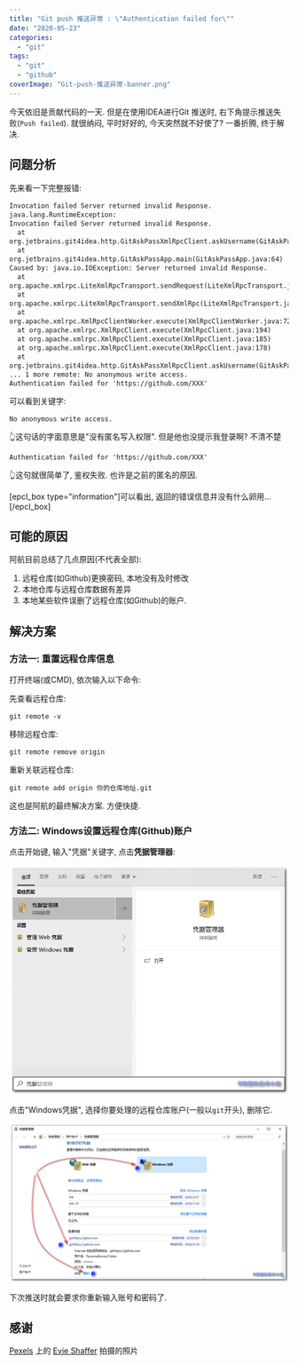 ```yaml
---
title: "Git push 推送异常 : \"Authentication failed for\""
date: "2020-05-23"
categories: 
  - "git"
tags: 
  - "git"
  - "github"
coverImage: "Git-push-推送异常-banner.png"
---
```


今天依旧是贡献代码的一天. 但是在使用IDEA进行Git 推送时, 右下角提示推送失败(`Push failed`). 就很纳闷, 平时好好的, 今天突然就不好使了? 一番折腾, 终于解决.

## 问题分析

先来看一下完整报错:

```
Invocation failed Server returned invalid Response. java.lang.RuntimeException: 
Invocation failed Server returned invalid Response. 
  at org.jetbrains.git4idea.http.GitAskPassXmlRpcClient.askUsername(GitAskPassXmlRpcClient.java:50) 
  at org.jetbrains.git4idea.http.GitAskPassApp.main(GitAskPassApp.java:64) Caused by: java.io.IOException: Server returned invalid Response. 
  at org.apache.xmlrpc.LiteXmlRpcTransport.sendRequest(LiteXmlRpcTransport.java:242) 
  at org.apache.xmlrpc.LiteXmlRpcTransport.sendXmlRpc(LiteXmlRpcTransport.java:90) 
  at org.apache.xmlrpc.XmlRpcClientWorker.execute(XmlRpcClientWorker.java:72) 
  at org.apache.xmlrpc.XmlRpcClient.execute(XmlRpcClient.java:194) 
  at org.apache.xmlrpc.XmlRpcClient.execute(XmlRpcClient.java:185) 
  at org.apache.xmlrpc.XmlRpcClient.execute(XmlRpcClient.java:178) 
  at org.jetbrains.git4idea.http.GitAskPassXmlRpcClient.askUsername(GitAskPassXmlRpcClient.java:47) 
... 1 more remote: No anonymous write access. 
Authentication failed for 'https://github.com/XXX'
```

可以看到关键字:

```
No anonymous write access.
```

👆这句话的字面意思是"没有匿名写入权限". 但是他也没提示我登录啊? 不清不楚

```
Authentication failed for 'https://github.com/XXX'
```

👆这句就很简单了, 鉴权失败. 也许是之前的匿名的原因.

\[epcl\_box type="information"\]可以看出, 返回的错误信息并没有什么卵用...\[/epcl\_box\]

## 可能的原因

阿航目前总结了几点原因(不代表全部):

1. 远程仓库(如Github)更换密码, 本地没有及时修改
2. 本地仓库与远程仓库数据有差异
3. 本地某些软件误删了远程仓库(如Github)的账户.

## 解决方案

### 方法一: 重置远程仓库信息

打开终端(或CMD), 依次输入以下命令:

先查看远程仓库:

```
git remote -v
```

移除远程仓库:

```
git remote remove origin
```

重新关联远程仓库:

```
git remote add origin 你的仓库地址.git
```

这也是阿航的最终解决方案. 方便快捷.

### 方法二: Windows设置远程仓库(Github)账户

点击开始键, 输入"凭据"关键字, 点击**凭据管理器**:

![Git push 推送异常-01](images/Git-push-推送异常-01.png)

点击"Windows凭据", 选择你要处理的远程仓库账户(一般以`git`开头), 删除它.

![Git push 推送异常-02](images/Git-push-推送异常-02.png)

下次推送时就会要求你重新输入账号和密码了.

## 感谢

[Pexels](https://www.pexels.com/zh-cn/photo/2395253/?utm_content=attributionCopyText&utm_medium=referral&utm_source=pexels) 上的 [Evie Shaffer](https://www.pexels.com/zh-cn/@evie-shaffer-1259279?utm_content=attributionCopyText&utm_medium=referral&utm_source=pexels) 拍摄的照片
